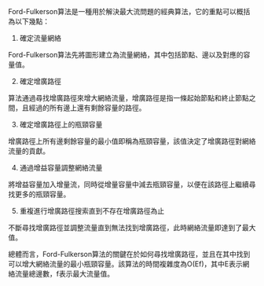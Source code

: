 

Ford-Fulkerson算法是一種用於解決最大流問題的經典算法，它的重點可以概括為以下幾點：

1. 確定流量網絡

Ford-Fulkerson算法先將圖形建立為流量網絡，其中包括節點、邊以及對應的容量值。

2. 確定增廣路徑

算法通過尋找增廣路徑來增大網絡流量，增廣路徑是指一條起始節點和終止節點之間，且經過的所有邊上還有剩餘容量的路徑。

3. 確定增廣路徑上的瓶頸容量

增廣路徑上所有邊剩餘容量的最小值即稱為瓶頸容量，該值決定了增廣路徑對網絡流量的貢獻。

4. 通過增益容量調整網絡流量

將增益容量加入增量流，同時從增量容量中減去瓶頸容量，以便在該路徑上繼續尋找更多的瓶頸容量。

5. 重複進行增廣路徑搜索直到不存在增廣路徑為止

不斷尋找增廣路徑並調整流量直到無法找到增廣路徑，此時網絡流量即達到了最大值。

總體而言，Ford-Fulkerson算法的關鍵在於如何尋找增廣路徑，並且在其中找到可以增大網絡流量的最小瓶頸容量。該算法的時間複雜度為O(Ef)，其中E表示網絡流量總邊數，f表示最大流量值。